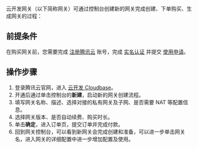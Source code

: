 

云开发网关（以下简称网关）可通过控制台创建新的网关完成创建、下单购买、生成网关的过程：


## 前提条件

在购买网关前，您需要完成 [注册腾讯云](https://cloud.tencent.com/document/product/378/17985) 账号，完成 [实名认证](https://cloud.tencent.com/document/product/378/3629) 并提交 [使用申请](https://cloud.tencent.com/apply/p/18u782roxqf)。



## 操作步骤

1. 登录腾讯云官网，进入 [云开发 Cloudbase](https://console.cloud.tencent.com/tcb/env)。
2. 开通后通过单击控制台的**新建**，启动新的网关创建流程。
3. 填写网关名称、描述、选择对接的私有网关及子网、是否需要 NAT 等配置信息。
4. 选择网关版本、是否自动续费、购买时长。
5. 单击**确定**，进入订单页，提交订单并完成付款。
6. 回到网关控制台，可以看到新网关会完成创建和准备，可以进一步单击网关名，进入网关的详细配置中进一步增加配置及使用。
